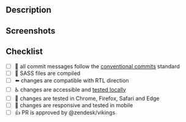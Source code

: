 ## Description

<!-- a summary of the changes introduced by this PR and the motivation behind them -->

## Screenshots

<!-- (optional) when applicable, please include some screenshots or gifs that illustrate the changes -->

## Checklist

- [ ] :green_book: all commit messages follow the [conventional commits](https://conventionalcommits.org/) standard
- [ ] :nail_care: SASS files are compiled
- [ ] :arrow_left: changes are compatible with RTL direction
- [ ] :wheelchair: changes are accessible and [tested locally](./../README.md#accessibility-testing)
- [ ] :memo: changes are tested in Chrome, Firefox, Safari and Edge
- [ ] :iphone: changes are responsive and tested in mobile
- [ ] :+1: PR is approved by @zendesk/vikings

<!-- More info about the contribution process can be found at https://github.com/zendesk/copenhagen_theme#contributing -->